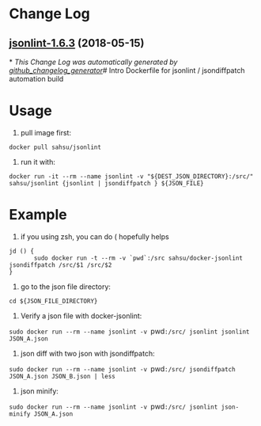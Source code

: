 # Change Log

## [jsonlint-1.6.3](https://github.com/sahsu/docker-jsonlint/tree/jsonlint-1.6.3) (2018-05-15)


\* *This Change Log was automatically generated by [github_changelog_generator](https://github.com/skywinder/Github-Changelog-Generator)*# Intro
 Dockerfile for jsonlint / jsondiffpatch automation build

# Usage
 1. pull image first:

 `docker pull sahsu/jsonlint`

 1. run it with:

 `docker run -it --rm --name jsonlint -v "${DEST_JSON_DIRECTORY}:/src/" sahsu/jsonlint {jsonlint | jsondiffpatch } ${JSON_FILE}`

# Example
 1. if you using zsh, you can do ( hopefully helps
 ```
 jd () {
        sudo docker run -t --rm -v `pwd`:/src sahsu/docker-jsonlint jsondiffpatch /src/$1 /src/$2
}
```

 1. go to the json file directory:

 `cd ${JSON_FILE_DIRECTORY}`
 
 1. Verify a json file with docker-jsonlint:

 `sudo docker run --rm --name jsonlint -v `pwd`:/src/ jsonlint jsonlint JSON_A.json`

 1. json diff with two json with jsondiffpatch:

 `sudo docker run --rm --name jsonlint -v `pwd`:/src/ jsondiffpatch JSON_A.json JSON_B.json | less`

 1. json minify:
 
 `sudo docker run --rm --name jsonlint -v `pwd`:/src/ jsonlint json-minify JSON_A.json`


